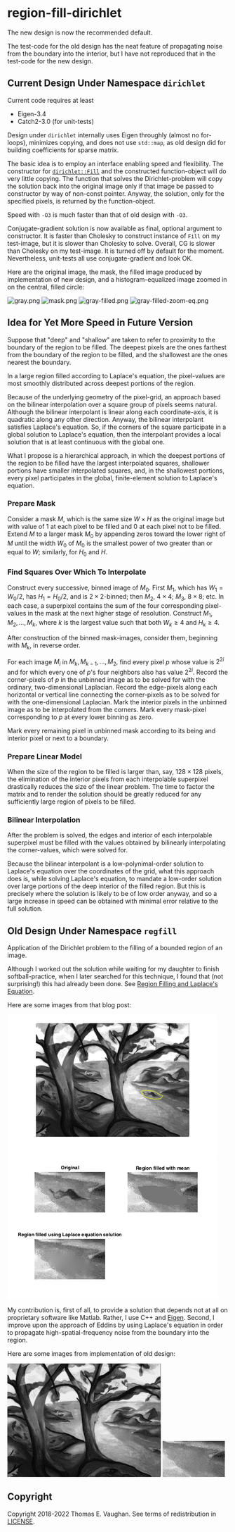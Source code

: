 <!-- vim: set filetype=none:
  Turn off markdown-type because LaTeX-notation
  doesn't work with markdown-mode.
  -->

# region-fill-dirichlet

The new design is now the recommended default.

The test-code for the old design has the neat
feature of propagating noise from the boundary
into the interior, but I have not reproduced
that in the test-code for the new design.

## Current Design Under Namespace `dirichlet`

Current code requires at least

- Eigen-3.4
- Catch2-3.0 (for unit-tests)

Design under `dirichlet` internally uses Eigen
throughly (almost no for-loops), minimizes
copying, and does not use `std::map`, as old
design did for building coefficients for
sparse matrix.

The basic idea is to employ an interface
enabling speed and flexibility.  The constructor
for
[`dirichlet::Fill`](include/dirichlet/Fill.hpp)
and the constructed function-object will do very
little copying.  The function that solves the
Dirichlet-problem will copy the solution back
into the original image only if that image be
passed to constructor by way of non-const
pointer.  Anyway, the solution, only for the
specified pixels, is returned by the
function-object.

Speed with `-O3` is much faster than that of
old design with `-O3`.

Conjugate-gradient solution is now available as
final, optional argument to constructor.  It is
faster than Cholesky to construct instance of
`Fill` on my test-image, but it is slower than
Cholesky to solve.  Overall, CG is slower than
Cholesky on my test-image.  It is turned off by
default for the moment.  Nevertheless,
unit-tests all use conjugate-gradient and look
OK.

Here are the original image, the mask, the
filled image produced by implementation of new
design, and a histogram-equalized image zoomed
in on the central, filled circle:

![gray.png](test/gray.png)
![mask.png](test/mask.png)
![gray-filled.png](test/gray-filled.png)
![gray-filled-zoom-eq.png](test/gray-filled-zoom-eq.png)

## Idea for Yet More Speed in Future Version

Suppose that "deep" and "shallow" are taken to
refer to proximity to the boundary of the region
to be filled.  The deepest pixels are the ones
farthest from the boundary of the region to be
filled, and the shallowest are the ones nearest
the boundary.

In a large region filled according to Laplace's
equation, the pixel-values are most smoothly
distributed across deepest portions of the
region.

Because of the underlying geometry of the
pixel-grid, an approach based on the bilinear
interpolation over a square group of pixels
seems natural.  Although the bilinear
interpolant is linear along each
coordinate-axis, it is quadratic along any other
direction.  Anyway, the bilinear interpolant
satisfies Laplace's equation.  So, if the
corners of the square participate in a global
solution to Laplace's equation, then the
interpolant provides a local solution that is at
least continuous with the global one.

What I propose is a hierarchical approach, in
which the deepest portions of the region to be
filled have the largest interpolated squares,
shallower portions have smaller interpolated
squares, and, in the shallowest portions, every
pixel participates in the global, finite-element
solution to Laplace's equation.

### Prepare Mask

Consider a mask $M$, which is the same size $W
\times H$ as the original image but with value
of 1 at each pixel to be filled and 0 at each
pixel not to be filled.  Extend $M$ to a larger
mask $M_0$ by appending zeros toward the lower
right of $M$ until the width $W_0$ of $M_0$ is
the smallest power of two greater than or equal
to $W$; similarly, for $H_0$ and $H$.

### Find Squares Over Which To Interpolate

Construct every successive, binned image of
$M_0.$  First $M_1$, which has $W_1=W_0/2$, has
$H_1=H_0/2$, and is $2 \times 2$-binned; then
$M_2$, $4 \times 4$; $M_3$, $8 \times 8$; etc.
In each case, a superpixel contains the sum of
the four corresponding pixel-values in the mask
at the next higher stage of resolution.
Construct $M_1, M_2, \ldots, M_k$, where $k$ is
the largest value such that both $W_k \geq 4$
and $H_k \geq 4$.

After construction of the binned mask-images,
consider them, beginning with $M_k,$ in reverse
order.

For each image $M_i$ in $M_k, M_{k-1}, \ldots,
M_2,$ find every pixel $p$ whose value is
$2^{2i}$ and for which every one of $p$'s four
neighbors also has value $2^{2i}$.  Record the
corner-pixels of $p$ in the unbinned image as to
be solved for with the ordinary, two-dimensional
Laplacian.  Record the edge-pixels along each
horizontal or vertical line connecting the
corner-pixels as to be solved for with the
one-dimensional Laplacian.  Mark the interior
pixels in the unbinned image as to be
interpolated from the corners.  Mark every
mask-pixel corresponding to $p$ at every lower
binning as zero.

Mark every remaining pixel in unbinned mask
according to its being and interior pixel or
next to a boundary.

### Prepare Linear Model

When the size of the region to be filled is
larger than, say, $128 \times 128$ pixels, the
elimination of the interior pixels from each
interpolable superpixel drastically reduces the
size of the linear problem.  The time to factor
the matrix and to render the solution should be
greatly reduced for any sufficiently large
region of pixels to be filled.

### Bilinear Interpolation

After the problem is solved, the edges and
interior of each interpolable superpixel must be
filled with the values obtained by bilinearly
interpolating the corner-values, which were
solved for.

Because the bilinear interpolant is a
low-polynimal-order solution to Laplace's
equation over the coordinates of the grid, what
this approach does is, while solving Laplace's
equation, to mandate a low-order solution over
large portions of the deep interior of the
filled region.  But this is precisely where the
solution is likely to be of low order anyway,
and so a large increase in speed can be obtained
with minimal error relative to the full
solution.

## Old Design Under Namespace `regfill`

Application of the Dirichlet problem to the
filling of a bounded region of an image.

Although I worked out the solution while waiting
for my daughter to finish softball-practice,
when I later searched for this technique, I
found that (not surprising!) this had already
been done.  See [Region Filling and Laplace's
Equation](https://blogs.mathworks.com/steve/2015/06/17/region-filling-and-laplaces-equation/).

Here are some images from that blog post:

![exploring_regionfill_01.png](old/exploring_regionfill_01.png)
![exploring_regionfill_12.png](old/exploring_regionfill_12.png)

My contribution is, first of all, to provide a
solution that depends not at all on proprietary
software like Matlab.  Rather, I use C++ and
[Eigen](http://eigen.tuxfamily.org/index.php?title=Main_Page).
Second, I improve upon the approach of Eddins by
using Laplace's equation in order to propagate
high-spatial-frequency noise from the boundary
into the region.

Here are some images from implementation of old
design:

![trees-mod3.png](old/trees-mod3.png)
![trees-mod3-cut.png](old/trees-mod3-cut.png)

## Copyright

Copyright 2018-2022 Thomas E. Vaughan.  See
terms of redistribution in [LICENSE](LICENSE).

<!--
Narrow textwidth allows editing of file in
cell-phone's browser.

vim: set tw=48:
-->
